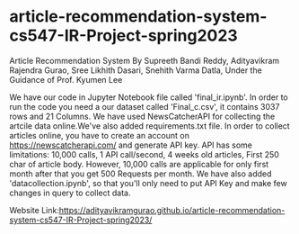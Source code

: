 # article-recommendation-system-cs547-IR-Project-spring2023

Article Recommendation System
By
Supreeth Bandi Reddy,
Adityavikram Rajendra Gurao,
Sree Likhith Dasari,
Snehith Varma Datla,
Under the Guidance of Prof. Kyumen Lee

We have our code in Jupyter Notebook file called 'final_ir.ipynb'. In order to run the code you need a our dataset called 'Final_c.csv', it contains 3037 rows and 21 Columns. We have used NewsCatcherAPI for collecting the artcile data online.We've also added requirements.txt file. In order to collect articles online, you have to create an account on https://newscatcherapi.com/ and generate API key. API has some limitations: 10,000 calls, 1 API call/second, 4 weeks old articles, First 250 char of article body.
However, 10,000 calls are applicable for only first month after that you get 500 Requests per month.
We have also added 'datacollection.ipynb', so that you'll only need to put API Key and make few changes in query to collect data.

Website Link:https://adityavikramgurao.github.io/article-recommendation-system-cs547-IR-Project-spring2023/
